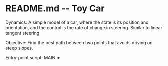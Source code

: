 # README.md  --  Toy Car

 Dynamics:
   A simple model of a car, where the state is its position and
   orientation, and the control is the rate of change in steering. Similar to linear tangent steering.

 Objective:
   Find the best path between two points that avoids driving on steep
   slopes.

Entry-point script: MAIN.m


